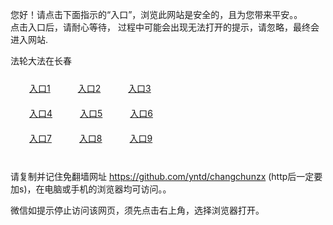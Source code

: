 您好！请点击下面指示的“入口”，浏览此网站是安全的，且为您带来平安。。 <br/>
点击入口后，请耐心等待， 过程中可能会出现无法打开的提示，请忽略，最终会进入网站. </br>

法轮大法在长春<br/>
<div style="padding:10px"><a style="margin:20px" target="_blank" href="https://d6srvbvcdnj1w.cloudfront.net/2Qpsp?fhaibzrt" id="ccLink1" rel="nofollow">入口1</a> <a target="_blank" style="margin:20px" href="https://d2t3mmpiey3h53.cloudfront.net/2Qpsp?umnhyth" id="ccLink2" rel="nofollow">入口2</a> <a style="margin:20px" target="_blank" href="https://d3bssrgoo99yfq.cloudfront.net/2Qpsp?dwkvshoc" id="ccLink3" rel="nofollow">入口3</a></div>

<div style="padding:10px" ><a style="margin:20px" target="_blank" href="https://d6srvbvcdnj1w.cloudfront.net/2Qpsp?fhaibzrt" id="ccLink4" rel="nofollow">入口4</a> <a style="margin:20px" href="https://d2t3mmpiey3h53.cloudfront.net/2Qpsp?umnhyth" target="_blank" id="ccLink5" rel="nofollow">入口5</a> <a style="margin:20px" href="https://d3bssrgoo99yfq.cloudfront.net/2Qpsp?dwkvshoc" target="_blank" id="ccLink6" rel="nofollow">入口6</a></div>

<div style="padding:10px"><a style="margin:20px" target="_blank" href="https://d6srvbvcdnj1w.cloudfront.net/2Qpsp?fhaibzrt" id="ccLink7" rel="nofollow">入口7</a> <a style="margin:20px" href="https://d2t3mmpiey3h53.cloudfront.net/2Qpsp?umnhyth" target="_blank" id="ccLink8" rel="nofollow">入口8</a> <a style="margin:20px" target="_blank" href="https://d3bssrgoo99yfq.cloudfront.net/2Qpsp?dwkvshoc" id="ccLink9" rel="nofollow">入口9</a></div>

<br/>



请复制并记住免翻墙网址 https://github.com/yntd/changchunzx (http后一定要加s)，在电脑或手机的浏览器均可访问。。<br/>

微信如提示停止访问该网页，须先点击右上角，选择浏览器打开。
